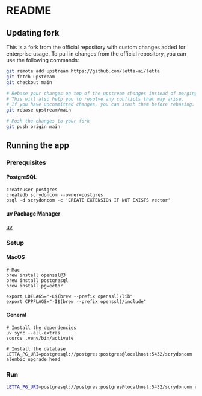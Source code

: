 # README

## Updating fork

This is a fork from the official repository with custom changes added for enterprise usage. To pull in changes from the official repository, you can use the following commands:

```bash
git remote add upstream https://github.com/letta-ai/letta
git fetch upstream
git checkout main

# Rebase your changes on top of the upstream changes instead of merging them so that the history is cleaner.
# This will also help you to resolve any conflicts that may arise.
# If you have uncommitted changes, you can stash them before rebasing.
git rebase upstream/main

# Push the changes to your fork
git push origin main
```

## Running the app

### Prerequisites

#### PostgreSQL

```shell
createuser postgres
createdb scrydoncom --owner=postgres
psql -d scrydoncom -c 'CREATE EXTENSION IF NOT EXISTS vector'
```

#### uv Package Manager

[uv](https://github.com/astral-sh/uv)

### Setup 

#### MacOS

```shell
# Mac
brew install openssl@3
brew install postgresql
brew install pgvector

export LDFLAGS="-L$(brew --prefix openssl)/lib" 
export CPPFLAGS="-I$(brew --prefix openssl)/include"
```

#### General

```shell
# Install the dependencies
uv sync --all-extras
source .venv/bin/activate

# Install the database
LETTA_PG_URI=postgresql://postgres:postgres@localhost:5432/scrydoncom alembic upgrade head
```

### Run

```bash
LETTA_PG_URI=postgresql://postgres:postgres@localhost:5432/scrydoncom uv run letta server
```